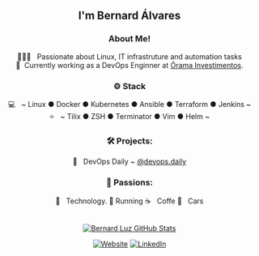 <div align="center">
<h2>I'm Bernard Álvares</h2>

<h3>  About Me!</h3>

  🙋🏻‍♂️ &nbsp; Passionate about Linux, IT infrastruture and automation tasks  
  💼 &nbsp;Currently working as a DevOps Enginner at [Órama Investimentos](https://www.orama.com.br/).

<h3>⚙️ Stack</h3>

  💻 &nbsp; ~ Linux ● Docker ● Kubernetes ● Ansible ● Terraform ● Jenkins ~  
  ⭐ &nbsp; ~ Tilix ● ZSH ● Terminator ● Vim ● Helm  ~

<h3>🛠️ Projects:</h3>

  🐧 &nbsp; DevOps Daily ~ [@devops.daily](https://www.devopsdaily.com.br/@devops.daily)


<h3>🤩 Passions:</h3>
  
  🤖 &nbsp; Technology. 
  :running: Running
  ☕ &nbsp; Coffe 
  🚙 &nbsp; Cars   
<br/>

[![Bernard Luz GitHub Stats](https://github-readme-stats.vercel.app/api?username=bernardalvares&show_icons=true)](https://github.com/bernardalvares)


<a href="https://www.devopsdaily.com.br/"><img alt="Website" src="https://img.shields.io/badge/Website-devopsdaily.com.br-green?style=flat&logo=google-chrome"></a>
<a href="https://www.linkedin.com/in/bernard-%C3%A1lvares-luz/"><img alt="LinkedIn" src="https://img.shields.io/badge/LinkedIn-Bernard%20Alvares-blue?style=flat&logo=linkedin"></a>
        


<!--
**bernardalvares/bernardalvares** is a ✨ _special_ ✨ repository because its `README.md` (this file) appears on your GitHub profile.

